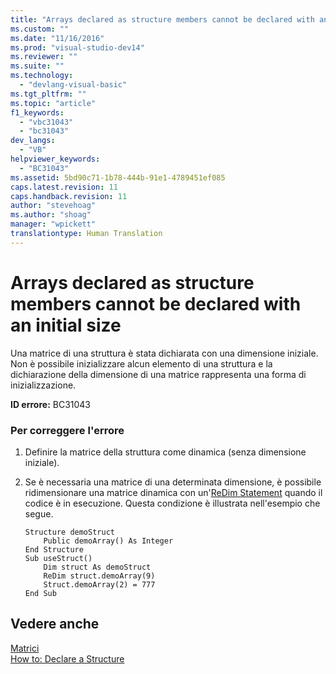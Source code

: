 ```yaml
---
title: "Arrays declared as structure members cannot be declared with an initial size | Microsoft Docs"
ms.custom: ""
ms.date: "11/16/2016"
ms.prod: "visual-studio-dev14"
ms.reviewer: ""
ms.suite: ""
ms.technology: 
  - "devlang-visual-basic"
ms.tgt_pltfrm: ""
ms.topic: "article"
f1_keywords: 
  - "vbc31043"
  - "bc31043"
dev_langs: 
  - "VB"
helpviewer_keywords: 
  - "BC31043"
ms.assetid: 5bd90c71-1b78-444b-91e1-4789451ef085
caps.latest.revision: 11
caps.handback.revision: 11
author: "stevehoag"
ms.author: "shoag"
manager: "wpickett"
translationtype: Human Translation
---
```

# Arrays declared as structure members cannot be declared with an initial size
Una matrice di una struttura è stata dichiarata con una dimensione iniziale.  Non è possibile inizializzare alcun elemento di una struttura e la dichiarazione della dimensione di una matrice rappresenta una forma di inizializzazione.  
  
 **ID errore:** BC31043  
  
### Per correggere l'errore  
  
1.  Definire la matrice della struttura come dinamica \(senza dimensione iniziale\).  
  
2.  Se è necessaria una matrice di una determinata dimensione, è possibile ridimensionare una matrice dinamica con un'[ReDim Statement](../../../visual-basic/language-reference/statements/redim-statement.md) quando il codice è in esecuzione.  Questa condizione è illustrata nell'esempio che segue.  
  
    ```  
    Structure demoStruct  
        Public demoArray() As Integer  
    End Structure  
    Sub useStruct()  
        Dim struct As demoStruct  
        ReDim struct.demoArray(9)  
        Struct.demoArray(2) = 777  
    End Sub  
    ```  
  
## Vedere anche  
 [Matrici](../../../visual-basic/programming-guide/language-features/arrays/index.md)   
 [How to: Declare a Structure](../../../visual-basic/programming-guide/language-features/data-types/how-to-declare-a-structure.md)